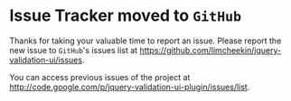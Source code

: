 # Issue Tracker moved to `GitHub` #

Thanks for taking your valuable time to report an issue. Please report the new issue to `GitHub`'s issues list at https://github.com/limcheekin/jquery-validation-ui/issues.

You can access previous issues of the project at http://code.google.com/p/jquery-validation-ui-plugin/issues/list.